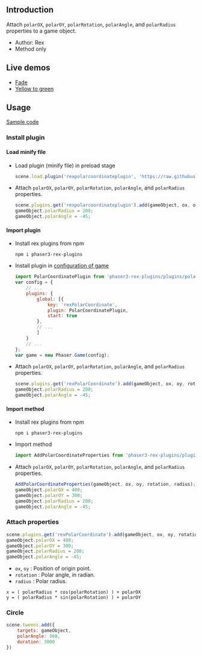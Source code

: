 ## Introduction

Attach `polarOX`, `polarOY`, `polarRotation`, `polarAngle`, and `polarRadius` properties to a game object.

- Author: Rex
- Method only

## Live demos

- [Fade](https://codepen.io/rexrainbow/pen/OJpRvwQ)
- [Yellow to green](https://codepen.io/rexrainbow/pen/abJGNOp)

## Usage

[Sample code](https://github.com/rexrainbow/phaser3-rex-notes/blob/master/examples/polar-coordinate)

### Install plugin

#### Load minify file

- Load plugin (minify file) in preload stage
    ```javascript
    scene.load.plugin('rexpolarcoordinateplugin', 'https://raw.githubusercontent.com/rexrainbow/phaser3-rex-notes/master/dist/rexpolarcoordinateplugin.min.js', true);
    ```
- Attach `polarOX`, `polarOY`, `polarRotation`, `polarAngle`, and `polarRadius` properties.
    ```javascript
    scene.plugins.get('rexpolarcoordinateplugin').add(gameObject, ox, oy, rotation, radius);
    gameObject.polarRadius = 200;
    gameObject.polarAngle = -45;
    ```

#### Import plugin

- Install rex plugins from npm
    ```
    npm i phaser3-rex-plugins
    ```
- Install plugin in [configuration of game](game.md#configuration)
    ```javascript
    import PolarCoordinatePlugin from 'phaser3-rex-plugins/plugins/polarcoordinate-plugin.js';
    var config = {
        // ...
        plugins: {
            global: [{
                key: 'rexPolarCoordinate',
                plugin: PolarCoordinatePlugin,
                start: true
            },
            // ...
            ]
        }
        // ...
    };
    var game = new Phaser.Game(config);
    ```
- Attach `polarOX`, `polarOY`, `polarRotation`, `polarAngle`, and `polarRadius` properties.
    ```javascript
    scene.plugins.get('rexPolarCoordinate').add(gameObject, ox, oy, rotation, radius);
    gameObject.polarRadius = 200;
    gameObject.polarAngle = -45;
    ```

#### Import method

- Install rex plugins from npm
    ```
    npm i phaser3-rex-plugins
    ```
- Import method
    ```javascript
    import AddPolarCoordinateProperties from 'phaser3-rex-plugins/plugins/polarcoordinate.js';
    ```
- Attach `polarOX`, `polarOY`, `polarRotation`, `polarAngle`, and `polarRadius` properties.
    ```javascript
    AddPolarCoordinateProperties(gameObject, ox, oy, rotation, radius);
    gameObject.polarOX = 400;
    gameObject.polarOY = 300;
    gameObject.polarRadius = 200;
    gameObject.polarAngle = -45;
    ```

### Attach properties

```javascript
scene.plugins.get('rexPolarCoordinate').add(gameObject, ox, oy, rotation, radius);
gameObject.polarOX = 400;
gameObject.polarOY = 300;
gameObject.polarRadius = 200;
gameObject.polarAngle = -45;
```

- `ox`, `oy` : Position of origin point.
- `rotation` : Polar angle, in radian.
- `radius` : Polar radius.

```
x = ( polarRadius * cos(polarRotation) ) + polarOX
y = ( polarRadius * sin(polarRotation) ) + polarOY
``` 

### Circle

```javascript
scene.tweens.add({
    targets: gameObject,
    polarAngle: 360,
    duration: 3000
})
```